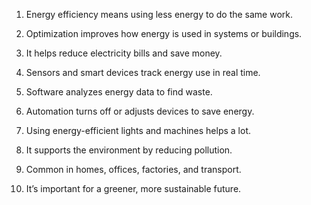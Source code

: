 
1. Energy efficiency means using less energy to do the same work.


2. Optimization improves how energy is used in systems or buildings.


3. It helps reduce electricity bills and save money.


4. Sensors and smart devices track energy use in real time.


5. Software analyzes energy data to find waste.


6. Automation turns off or adjusts devices to save energy.


7. Using energy-efficient lights and machines helps a lot.


8. It supports the environment by reducing pollution.


9. Common in homes, offices, factories, and transport.


10. It’s important for a greener, more sustainable future.
